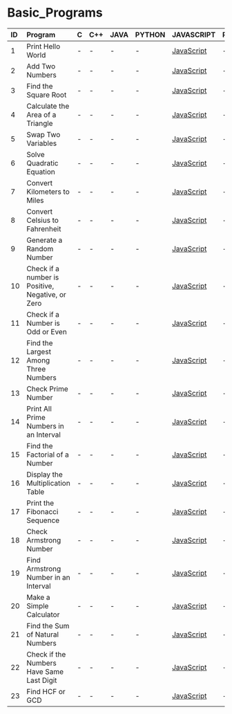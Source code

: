 # Basic_Programs
| ID |   Program     |  C  |  C++  |  JAVA  |  PYTHON  |  JAVASCRIPT  |  RUST  |  GO  |
| :-------- | :------- | :-------- | :-------- | :-------- | :-------- | :-------- | :--------- | :---------- |
| 1      |  Print Hello World |  - | - | - | - | [JavaScript](https://github.com/Avinash-web3/Basic_Programs/blob/main/JAVASCRIPT/HelloWorld.js) | - | -  |
| 2      |   Add Two Numbers |  - | - | - | - | [JavaScript](https://github.com/Avinash-web3/Basic_Programs/blob/main/JAVASCRIPT/addation.py) | - | -  |
| 3      |   Find the Square Root |  - | - | - | - | [JavaScript](https://github.com/Avinash-web3/Basic_Programs/blob/main/JAVASCRIPT/squareroot.js) | - | -  |
| 4      |   Calculate the Area of a Triangle |  - | - | - | - | [JavaScript](https://github.com/Avinash-web3/JavaScript_Basic_Programs/blob/main/Programs/HelloWorld.js) | - | -  |
| 5      |   Swap Two Variables |  - | - | - | - | [JavaScript](https://github.com/Avinash-web3/JavaScript_Basic_Programs/blob/main/Programs/HelloWorld.js) | - | -  |
| 6      |   Solve Quadratic Equation |  - | - | - | - | [JavaScript](https://github.com/Avinash-web3/JavaScript_Basic_Programs/blob/main/Programs/HelloWorld.js) | - | -  |
| 7      |   Convert Kilometers to Miles |  - | - | - | - | [JavaScript](https://github.com/Avinash-web3/JavaScript_Basic_Programs/blob/main/Programs/HelloWorld.js) | - | -  |
| 8      |   Convert Celsius to Fahrenheit |  - | - | - | - | [JavaScript](https://github.com/Avinash-web3/JavaScript_Basic_Programs/blob/main/Programs/HelloWorld.js) | - | -  |
| 9      |   Generate a Random Number |  - | - | - | - | [JavaScript](https://github.com/Avinash-web3/JavaScript_Basic_Programs/blob/main/Programs/HelloWorld.js) | - | -  |
| 10     |   Check if a number is Positive, Negative, or Zero |  - | - | - | - | [JavaScript](https://github.com/Avinash-web3/JavaScript_Basic_Programs/blob/main/Programs/HelloWorld.js) | - | -  |
| 11     |   Check if a Number is Odd or Even |  - | - | - | - | [JavaScript](https://github.com/Avinash-web3/JavaScript_Basic_Programs/blob/main/Programs/HelloWorld.js) | - | -  |
| 12     |   Find the Largest Among Three Numbers |  - | - | - | - | [JavaScript](https://github.com/Avinash-web3/JavaScript_Basic_Programs/blob/main/Programs/HelloWorld.js) | - | -  |
| 13     |   Check Prime Number |  - | - | - | - | [JavaScript](https://github.com/Avinash-web3/JavaScript_Basic_Programs/blob/main/Programs/HelloWorld.js) | - | -  |
| 14     |   Print All Prime Numbers in an Interval |  - | - | - | - | [JavaScript](https://github.com/Avinash-web3/JavaScript_Basic_Programs/blob/main/Programs/HelloWorld.js) | - | -  |
| 15     |   Find the Factorial of a Number |  - | - | - | - | [JavaScript](https://github.com/Avinash-web3/JavaScript_Basic_Programs/blob/main/Programs/HelloWorld.js) | - | -  |
| 16     |   Display the Multiplication Table |  - | - | - | - | [JavaScript](https://github.com/Avinash-web3/JavaScript_Basic_Programs/blob/main/Programs/HelloWorld.js) | - | -  |
| 17     |   Print the Fibonacci Sequence |  - | - | - | - | [JavaScript](https://github.com/Avinash-web3/JavaScript_Basic_Programs/blob/main/Programs/HelloWorld.js) | - | -  |
| 18     |   Check Armstrong Number |  - | - | - | - | [JavaScript](https://github.com/Avinash-web3/JavaScript_Basic_Programs/blob/main/Programs/HelloWorld.js) | - | -  |
| 19     |   Find Armstrong Number in an Interval |  - | - | - | - | [JavaScript](https://github.com/Avinash-web3/JavaScript_Basic_Programs/blob/main/Programs/HelloWorld.js) | - | -  |
| 20     |   Make a Simple Calculator|  - | - | - | - | [JavaScript](https://github.com/Avinash-web3/JavaScript_Basic_Programs/blob/main/Programs/HelloWorld.js) | - | -  |
| 21     |   Find the Sum of Natural Numbers |  - | - | - | - | [JavaScript](https://github.com/Avinash-web3/JavaScript_Basic_Programs/blob/main/Programs/HelloWorld.js) | - | -  |
| 22     |   Check if the Numbers Have Same Last Digit |  - | - | - | - | [JavaScript](https://github.com/Avinash-web3/JavaScript_Basic_Programs/blob/main/Programs/HelloWorld.js) | - | -  |
| 23     |   Find HCF or GCD |  - | - | - | - | [JavaScript](https://github.com/Avinash-web3/JavaScript_Basic_Programs/blob/main/Programs/HelloWorld.js) | - | -  |






